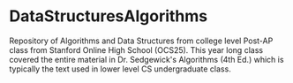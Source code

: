 # DataStructuresAlgorithms
Repository of Algorithms and Data Structures from college level Post-AP class from Stanford Online High School (OCS25). This year long class covered the entire material in Dr. Sedgewick's Algorithms (4th Ed.) which is typically the text used in lower level CS undergraduate class.
